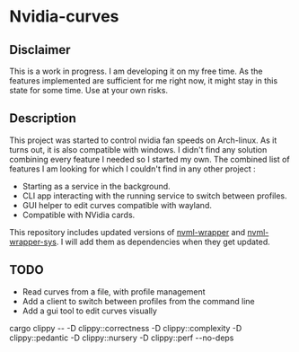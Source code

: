 # Nvidia-curves

## Disclaimer

This is a work in progress. I am developing it on my free time. As the features implemented are sufficient for me right now, it might stay in this state for some time.
Use at your own risks.

## Description

This project was started to control nvidia fan speeds on Arch-linux. As it turns out, it is also compatible with windows.
I didn't find any solution combining every feature I needed so I started my own.
The combined list of features I am looking for which I couldn't find in any other project :
- Starting as a service in the background.
- CLI app interacting with the running service to switch between profiles.
- GUI helper to edit curves compatible with wayland.
- Compatible with NVidia cards.

This repository includes updated versions of [nvml-wrapper](https://crates.io/crates/nvml-wrapper) and [nvml-wrapper-sys](https://crates.io/crates/nvml-wrapper-sys). I will add them as dependencies when they get updated.

## TODO

- Read curves from a file, with profile management
- Add a client to switch between profiles from the command line
- Add a gui tool to edit curves visually

cargo clippy -- -D clippy::correctness -D clippy::complexity -D clippy::pedantic -D clippy::nursery -D clippy::perf --no-deps
